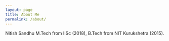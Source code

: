 ```yaml
---
layout: page
title: About Me
permalink: /about/
---
```


Nitish Sandhu
M.Tech from IISc (2018), B.Tech from NIT Kurukshetra (2015).

